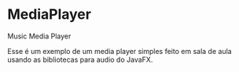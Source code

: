 # MediaPlayer
Music Media Player

Esse é um exemplo de um media player simples feito em sala de aula usando as bibliotecas para audio do JavaFX.
